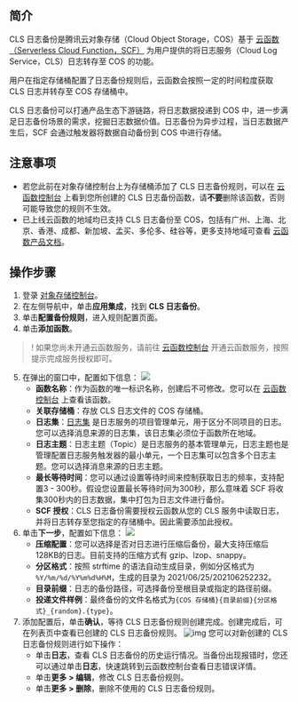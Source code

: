 ## 简介

CLS 日志备份是腾讯云对象存储（Cloud Object Storage，COS）基于 [云函数（Serverless Cloud Function，SCF）](https://cloud.tencent.com/document/product/583) 为用户提供的将日志服务（Cloud Log Service，CLS）日志转存至 COS 的功能。

用户在指定存储桶配置了日志备份规则后，云函数会按照一定的时间粒度获取 CLS 日志并转存至 COS 存储桶中。

CLS 日志备份可以打通产品生态下游链路，将日志数据投递到 COS 中，进一步满足日志备份场景的需求，挖掘日志数据价值。日志备份为异步过程，当日志数据产生后，SCF 会通过触发器将数据自动备份到 COS 中进行存储。



## 注意事项

- 若您此前在对象存储控制台上为存储桶添加了 CLS 日志备份规则，可以在 [云函数控制台](https://console.cloud.tencent.com/scf/list?rid=1&ns=default) 上看到您所创建的 CLS 日志备份函数，请**不要**删除该函数，否则可能导致您的规则不生效。
- 已上线云函数的地域均已支持 CLS 日志备份至 COS，包括有广州、上海、北京、香港、成都、新加坡、孟买、多伦多、硅谷等，更多支持地域可查看 [云函数产品文档](https://cloud.tencent.com/document/product/583)。

## 操作步骤

1. 登录 [对象存储控制台](https://console.cloud.tencent.com/cos5)。
2. 在左侧导航中，单击**应用集成**，找到 **CLS 日志备份**。
3. 单击**配置备份规则**，进入规则配置页面。
4. 单击**添加函数**。
>! 如果您尚未开通云函数服务，请前往 [云函数控制台](https://console.cloud.tencent.com/scf) 开通云函数服务，按照提示完成服务授权即可。
>
5. 在弹出的窗口中，配置如下信息：
![](https://qcloudimg.tencent-cloud.cn/raw/c1032429b4b760d8357873a927f4061e.png)
	- **函数名称**：作为函数的唯一标识名称，创建后不可修改。您可以在 [云函数控制台](https://console.cloud.tencent.com/scf/list?rid=1&ns=default) 上查看该函数。
	- **关联存储桶**：存放 CLS 日志文件的 COS 存储桶。
	- **日志集**：[日志集](https://cloud.tencent.com/document/product/614/35676) 是日志服务的项目管理单元，用于区分不同项目的日志。您可以选择消息来源的日志集，该日志集必须位于函数所在地域。
	- **日志主题**：日志主题（Topic）是日志服务的基本管理单元，日志主题也是管理配置日志服务触发器的最小单元，一个日志集可以包含多个日志主题。您可以选择消息来源的日志主题。
	- **最长等待时间**：您可以通过设置等待时间来控制获取日志的频率，支持配置3 - 300秒。假设您设置最长等待时间为300秒，那么意味着 SCF 将收集300秒内的日志数据，集中打包为日志文件进行备份。
	- **SCF 授权**：CLS 日志备份需要授权云函数从您的 CLS 服务中读取日志，并将日志转存至您指定的存储桶中。因此需要添加此授权。
6. 单击**下一步**，配置如下信息：
![](https://qcloudimg.tencent-cloud.cn/raw/972adeaea14741a50e9fff7287a12556.png)
	- **压缩配置**：您可以选择是否对日志进行压缩后备份，最大支持压缩后128KB的日志。目前支持的压缩方式有 gzip、lzop、snappy。
	- **分区格式**：按照 strftime 的语法自动生成目录，例如分区格式为 `%Y/%m/%d/%Y%m%d%H%M`，生成的目录为 2021/06/25/202106252232。
	- **目录前缀**：日志的备份路径，可选择备份至根目录或指定的路径前缀。
	- **投递文件样例**：最终备份的文件名格式为`{COS 存储桶}{目录前缀}{分区格式}_{random}.{type}`。
7. 添加配置后，单击**确认**，等待 CLS 日志备份规则创建完成。创建完成后，可在列表页中查看已创建的 CLS 日志备份规则。
   ![img](https://main.qcloudimg.com/raw/9f3967ce2c8f1b872fd801af474496a1.png)
   您可以对新创建的 CLS 日志备份规则进行如下操作：
	- 单击**日志**，查看 CLS 日志备份的历史运行情况。当备份出现报错时，您还可以通过单击**日志**，快速跳转到云函数控制台查看日志错误详情。
	- 单击**更多 > 编辑**，修改 CLS 日志备份规则。
	- 单击**更多 > 删除**，删除不使用的 CLS 日志备份规则。
